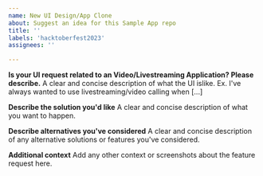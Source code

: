 ```yaml
---
name: New UI Design/App Clone
about: Suggest an idea for this Sample App repo
title: ''
labels: 'hacktoberfest2023'
assignees: ''

---
```


**Is your UI request related to an Video/Livestreaming Application? Please describe.**
A clear and concise description of what the UI islike. Ex. I've always wanted to use livestreaming/video calling when [...]

**Describe the solution you'd like**
A clear and concise description of what you want to happen.

**Describe alternatives you've considered**
A clear and concise description of any alternative solutions or features you've considered.

**Additional context**
Add any other context or screenshots about the feature request here.
